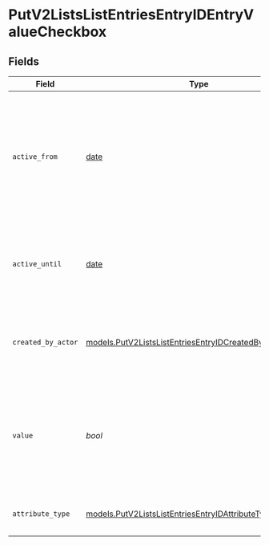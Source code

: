 # PutV2ListsListEntriesEntryIDEntryValueCheckbox


## Fields

| Field                                                                                                                       | Type                                                                                                                        | Required                                                                                                                    | Description                                                                                                                 | Example                                                                                                                     |
| --------------------------------------------------------------------------------------------------------------------------- | --------------------------------------------------------------------------------------------------------------------------- | --------------------------------------------------------------------------------------------------------------------------- | --------------------------------------------------------------------------------------------------------------------------- | --------------------------------------------------------------------------------------------------------------------------- |
| `active_from`                                                                                                               | [date](https://docs.python.org/3/library/datetime.html#date-objects)                                                        | :heavy_check_mark:                                                                                                          | The point in time at which this value was made "active". `active_from` can be considered roughly analogous to `created_at`. | 2023-01-01T15:00:00.000000000Z                                                                                              |
| `active_until`                                                                                                              | [date](https://docs.python.org/3/library/datetime.html#date-objects)                                                        | :heavy_check_mark:                                                                                                          | The point in time at which this value was deactivated. If `null`, the value is active.                                      | 2023-01-01T15:00:00.000000000Z                                                                                              |
| `created_by_actor`                                                                                                          | [models.PutV2ListsListEntriesEntryIDCreatedByActor2](../models/putv2listslistentriesentryidcreatedbyactor2.md)              | :heavy_check_mark:                                                                                                          | The actor that created this value.                                                                                          | {<br/>"type": "workspace-member",<br/>"id": "50cf242c-7fa3-4cad-87d0-75b1af71c57b"<br/>}                                    |
| `value`                                                                                                                     | *bool*                                                                                                                      | :heavy_check_mark:                                                                                                          | A boolean representing whether the checkbox is checked or not. The string values 'true' and 'false' are also accepted.      | true                                                                                                                        |
| `attribute_type`                                                                                                            | [models.PutV2ListsListEntriesEntryIDAttributeTypeCheckbox](../models/putv2listslistentriesentryidattributetypecheckbox.md)  | :heavy_check_mark:                                                                                                          | The attribute type of the value.                                                                                            | checkbox                                                                                                                    |